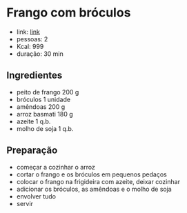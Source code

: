 # Frango com bróculos

* link: [link]()
* pessoas: 2
* Kcal: 999
* duração: 30 min

## Ingredientes

- peito de frango 200 g
- bróculos 1 unidade
- amêndoas 200 g
- arroz basmati 180 g 
- azeite 1 q.b.
- molho de soja 1 q.b.

## Preparação

+ começar a cozinhar o arroz
+ cortar o frango e os bróculos em pequenos pedaços
+ colocar o frango na frigideira com azeite, deixar cozinhar
+ adicionar os bróculos, as amêndoas e o molho de soja
+ envolver tudo
+ servir